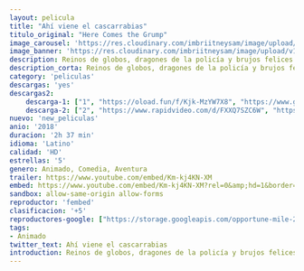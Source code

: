 ```yaml
---
layout: pelicula
title: "Ahí viene el cascarrabias"
titulo_original: "Here Comes the Grump"
image_carousel: 'https://res.cloudinary.com/imbriitneysam/image/upload/v1544325542/ahi-poster-min.jpg'
image_banner: 'https://res.cloudinary.com/imbriitneysam/image/upload/v1544325542/ahi-banner-min.jpg'
description: Reinos de globos, dragones de la policía y brujos felices son exactamente como Terry recordaba los cuentos de hadas de su abuela. Excepto que son reales y definitivamente no es alegre.
description_corta: Reinos de globos, dragones de la policía y brujos felices son exactamente como Terry recordaba los cuentos de hadas de su abuela. Excepto que son reales y definitivamente no es alegre.
category: 'peliculas'
descargas: 'yes'
descargas2:
    descarga-1: ["1", "https://oload.fun/f/Kjk-MzYW7X8", "https://www.google.com/s2/favicons?domain=openload.co","OpenLoad","https://res.cloudinary.com/imbriitneysam/image/upload/v1541473684/mexico.png", "Latino", "HD"]
    descarga-2: ["2", "https://www.rapidvideo.com/d/FXXQ7SZC6W", "https://www.google.com/s2/favicons?domain=www.rapidvideo.com","RapidVideo","https://res.cloudinary.com/imbriitneysam/image/upload/v1541473684/mexico.png", "Latino", "HD"]
nuevo: 'new_peliculas'
anio: '2018'
duracion: '2h 37 min'
idioma: 'Latino'
calidad: 'HD'
estrellas: '5'
genero: Animado, Comedia, Aventura
trailer: https://www.youtube.com/embed/Km-kj4KN-XM
embed: https://www.youtube.com/embed/Km-kj4KN-XM?rel=0&amp;hd=1&border=0&wmode=opaque&enablejsapi=1&modestbranding=1&controls=1&showinfo=1
sandbox: allow-same-origin allow-forms
reproductor: 'fembed'
clasificacion: '+5'
reproductores-google: ["https://storage.googleapis.com/opportune-mile-250902.appspot.com/tt6494344_LAT_DVD-SCR.mp4"]
tags:
- Animado
twitter_text: Ahí viene el cascarrabias
introduction: Reinos de globos, dragones de la policía y brujos felices son exactamente como Terry recordaba los cuentos de hadas de su abuela. Excepto que son reales y definitivamente no es alegre.
---
```












